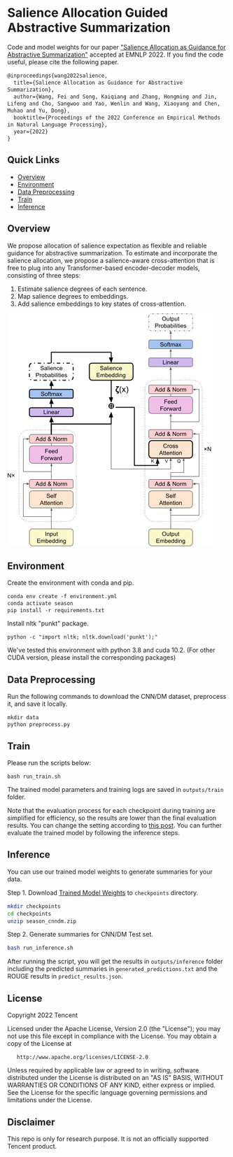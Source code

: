 # Salience Allocation Guided Abstractive Summarization
Code and model weights for our paper ["Salience Allocation as Guidance for Abstractive Summarization"](https://arxiv.org/abs/2210.12330) accepted at EMNLP 2022. If you find the code useful, please cite the following paper.

    @inproceedings{wang2022salience,
      title={Salience Allocation as Guidance for Abstractive Summarization},
      author={Wang, Fei and Song, Kaiqiang and Zhang, Hongming and Jin, Lifeng and Cho, Sangwoo and Yao, Wenlin and Wang, Xiaoyang and Chen, Muhao and Yu, Dong},
      booktitle={Proceedings of the 2022 Conference on Empirical Methods in Natural Language Processing},
      year={2022}
    }

## Quick Links
  - [Overview](#overview)
  - [Environment](#environment)
  - [Data Preprocessing](#data-preprocessing)
  - [Train](#train)
  - [Inference](#inference)

## Overview
We propose allocation of salience expectation as flexible and reliable guidance for abstractive summarization.
To estimate and incorporate the salience allocation, 
we propose a salience-aware cross-attention that is free to plug into any Transformer-based encoder-decoder models, 
consisting of three steps:
1. Estimate salience degrees of each sentence.
2. Map salience degrees to embeddings.
3. Add salience embeddings to key states of cross-attention.

![](figure/model.png)

## Environment

Create the environment with conda and pip. 
```shell
conda env create -f environment.yml
conda activate season
pip install -r requirements.txt
```
Install nltk "punkt" package.
```shell
python -c "import nltk; nltk.download('punkt');"
```
We've tested this environment with python 3.8 and cuda 10.2. (For other CUDA version, please install the corresponding packages)

## Data Preprocessing
Run the following commands to download the CNN/DM dataset, preprocess it, and save it locally.
```shell
mkdir data
python preprocess.py
```

## Train
Please run the scripts below:
```shell
bash run_train.sh
```
The trained model parameters and training logs are saved in `outputs/train` folder.

Note that the evaluation process for each checkpoint during training are simplified for efficiency, so the results are lower than the final evaluation results. You can change the setting according to [this post](https://discuss.huggingface.co/t/evaluation-results-metric-during-training-is-different-from-the-evaluation-results-at-the-end/15401). You can further evaluate the trained model by following the inference steps.

## Inference
You can use our trained model weights to generate summaries for your data.

Step 1. Download [Trained Model Weights](https://tencentamerica-my.sharepoint.com/:u:/p/riversong/EXjiTZn3XJpIrdrFfcugtz4BLOJyH7K9efMAaF9SIRLCJQ?e=2BSHO9) to ``checkpoints`` directory.
```bash
mkdir checkpoints
cd checkpoints
unzip season_cnndm.zip
```

Step 2. Generate summaries for CNN/DM Test set.
```bash
bash run_inference.sh
```
After running the script, you will get the results in `outputs/inference` folder including the predicted summaries in `generated_predictions.txt` and the ROUGE results in `predict_results.json`.

## License
   Copyright 2022 Tencent

   Licensed under the Apache License, Version 2.0 (the "License");
   you may not use this file except in compliance with the License.
   You may obtain a copy of the License at

       http://www.apache.org/licenses/LICENSE-2.0

   Unless required by applicable law or agreed to in writing, software
   distributed under the License is distributed on an "AS IS" BASIS,
   WITHOUT WARRANTIES OR CONDITIONS OF ANY KIND, either express or implied.
   See the License for the specific language governing permissions and
   limitations under the License.
   
## Disclaimer
This repo is only for research purpose. It is not an officially supported Tencent product. 
